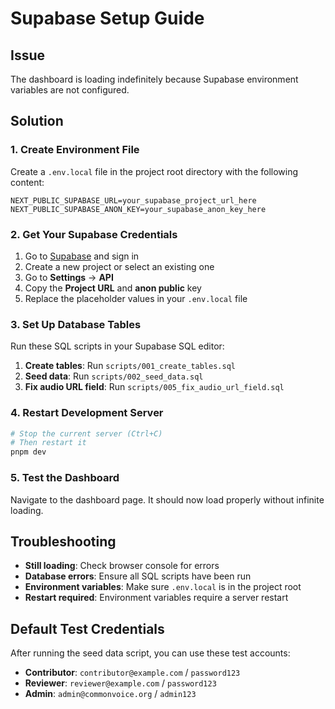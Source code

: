 # Supabase Setup Guide

## Issue
The dashboard is loading indefinitely because Supabase environment variables are not configured.

## Solution

### 1. Create Environment File
Create a `.env.local` file in the project root directory with the following content:

```env
NEXT_PUBLIC_SUPABASE_URL=your_supabase_project_url_here
NEXT_PUBLIC_SUPABASE_ANON_KEY=your_supabase_anon_key_here
```

### 2. Get Your Supabase Credentials

1. Go to [Supabase](https://supabase.com) and sign in
2. Create a new project or select an existing one
3. Go to **Settings** → **API**
4. Copy the **Project URL** and **anon public** key
5. Replace the placeholder values in your `.env.local` file

### 3. Set Up Database Tables

Run these SQL scripts in your Supabase SQL editor:

1. **Create tables**: Run `scripts/001_create_tables.sql`
2. **Seed data**: Run `scripts/002_seed_data.sql`
3. **Fix audio URL field**: Run `scripts/005_fix_audio_url_field.sql`

### 4. Restart Development Server

```bash
# Stop the current server (Ctrl+C)
# Then restart it
pnpm dev
```

### 5. Test the Dashboard

Navigate to the dashboard page. It should now load properly without infinite loading.

## Troubleshooting

- **Still loading**: Check browser console for errors
- **Database errors**: Ensure all SQL scripts have been run
- **Environment variables**: Make sure `.env.local` is in the project root
- **Restart required**: Environment variables require a server restart

## Default Test Credentials

After running the seed data script, you can use these test accounts:

- **Contributor**: `contributor@example.com` / `password123`
- **Reviewer**: `reviewer@example.com` / `password123`
- **Admin**: `admin@commonvoice.org` / `admin123` 
